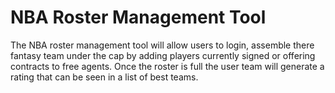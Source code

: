 # NBA Roster Management Tool


The NBA roster management tool will allow users to login, assemble there fantasy team under the cap by adding players currently signed or offering contracts to free agents. 
Once the roster is full the user team will generate a rating that can be seen in a list of best teams. 
